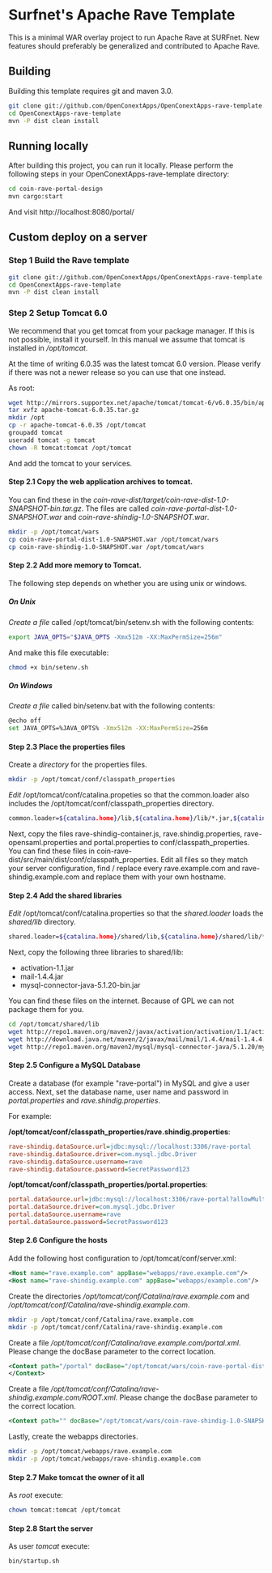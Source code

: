 # Surfnet's Apache Rave Template

This is a minimal WAR overlay project to run Apache Rave at SURFnet.
New features should preferably be generalized and contributed to Apache Rave.

## Building

Building this template requires git and maven 3.0.

```bash
git clone git://github.com/OpenConextApps/OpenConextApps-rave-template.git
cd OpenConextApps-rave-template
mvn -P dist clean install
```

## Running locally

After building this project, you can run it locally.
Please perform the following steps in your OpenConextApps-rave-template directory:

```bash
cd coin-rave-portal-design
mvn cargo:start
```

And visit http://localhost:8080/portal/

## Custom deploy on a server

### Step 1 Build the Rave template

```bash
git clone git://github.com/OpenConextApps/OpenConextApps-rave-template.git
cd OpenConextApps-rave-template
mvn -P dist clean install
```

### Step 2 Setup Tomcat 6.0

We recommend that you get tomcat from your package manager.
If this is not possible, install it yourself.
In this manual we assume that tomcat is installed in */opt/tomcat*.

At the time of writing 6.0.35 was the latest tomcat 6.0 version.
Please verify if there was not a newer release so you can use that one instead.

As root:

```bash
wget http://mirrors.supportex.net/apache/tomcat/tomcat-6/v6.0.35/bin/apache-tomcat-6.0.35.tar.gz
tar xvfz apache-tomcat-6.0.35.tar.gz
mkdir /opt
cp -r apache-tomcat-6.0.35 /opt/tomcat
groupadd tomcat
useradd tomcat -g tomcat
chown -R tomcat:tomcat /opt/tomcat
```

And add the tomcat to your services.

#### Step 2.1 Copy the web application archives to tomcat.

You can find these in the *coin-rave-dist/target/coin-rave-dist-1.0-SNAPSHOT-bin.tar.gz*.
The files are called *coin-rave-portal-dist-1.0-SNAPSHOT.war* and *coin-rave-shindig-1.0-SNAPSHOT.war*.

```bash
mkdir -p /opt/tomcat/wars
cp coin-rave-portal-dist-1.0-SNAPSHOT.war /opt/tomcat/wars
cp coin-rave-shindig-1.0-SNAPSHOT.war /opt/tomcat/wars
```

#### Step 2.2 Add more memory to Tomcat.

The following step depends on whether you are using unix or windows.

##### On Unix

*Create a file* called /opt/tomcat/bin/setenv.sh with the following contents:

```bash
export JAVA_OPTS="$JAVA_OPTS -Xmx512m -XX:MaxPermSize=256m"
```

And make this file executable:

```bash
chmod +x bin/setenv.sh
```

##### On Windows

*Create a file* called bin/setenv.bat with the following contents:

```bash
@echo off
set JAVA_OPTS=%JAVA_OPTS% -Xmx512m -XX:MaxPermSize=256m
```

#### Step 2.3 Place the properties files

Create a *directory* for the properties files.

```bash
mkdir -p /opt/tomcat/conf/classpath_properties
```

*Edit* /opt/tomcat/conf/catalina.propeties so that the common.loader also includes the /opt/tomcat/conf/classpath_properties directory.

```bash
common.loader=${catalina.home}/lib,${catalina.home}/lib/*.jar,${catalina.home}/conf/classpath_properties
```

Next, copy the files rave-shindig-container.js, rave.shindig.properties, rave-opensaml.properties and portal.properties to conf/classpath_properties.
You can find these files in coin-rave-dist/src/main/dist/conf/classpath_properties.
Edit all files so they match your server configuration, find / replace every rave.example.com and rave-shindig.example.com and replace them with your own hostname.

#### Step 2.4 Add the shared libraries

*Edit* /opt/tomcat/conf/catalina.properties so that the *shared.loader* loads the *shared/lib* directory.

```bash
shared.loader=${catalina.home}/shared/lib,${catalina.home}/shared/lib/*.jar
```

Next, copy the following three libraries to shared/lib:

* activation-1.1.jar
* mail-1.4.4.jar
* mysql-connector-java-5.1.20-bin.jar

You can find these files on the internet. Because of GPL we can not package them for you.

```bash
cd /opt/tomcat/shared/lib
wget http://repo1.maven.org/maven2/javax/activation/activation/1.1/activation-1.1.jar
wget http://download.java.net/maven/2/javax/mail/mail/1.4.4/mail-1.4.4.jar
wget http://repo1.maven.org/maven2/mysql/mysql-connector-java/5.1.20/mysql-connector-java-5.1.20.jar
```

#### Step 2.5 Configure a MySQL Database

Create a database (for example "rave-portal") in MySQL and give a user access.
Next, set the database name, user name and password in *portal.properties* and *rave.shindig.properties*.

For example:

**/opt/tomcat/conf/classpath_properties/rave.shindig.properties**:
```ini
rave-shindig.dataSource.url=jdbc:mysql://localhost:3306/rave-portal
rave-shindig.dataSource.driver=com.mysql.jdbc.Driver
rave-shindig.dataSource.username=rave
rave-shindig.dataSource.password=SecretPassword123
```

**/opt/tomcat/conf/classpath_properties/portal.properties**:
```ini
portal.dataSource.url=jdbc:mysql://localhost:3306/rave-portal?allowMultiQueries=true
portal.dataSource.driver=com.mysql.jdbc.Driver
portal.dataSource.username=rave
portal.dataSource.password=SecretPassword123
```

#### Step 2.6 Configure the hosts

Add the following host configuration to /opt/tomcat/conf/server.xml:

```xml
<Host name="rave.example.com" appBase="webapps/rave.example.com"/>
<Host name="rave-shindig.example.com" appBase="webapps/example.com"/>
```

Create the directories */opt/tomcat/conf/Catalina/rave.example.com* and */opt/tomcat/conf/Catalina/rave-shindig.example.com*.

```bash
mkdir -p /opt/tomcat/conf/Catalina/rave.example.com
mkdir -p /opt/tomcat/conf/Catalina/rave-shindig.example.com
```

Create a file */opt/tomcat/conf/Catalina/rave.example.com/portal.xml*.
Please change the docBase parameter to the correct location.

```xml
<Context path="/portal" docBase="/opt/tomcat/wars/coin-rave-portal-dist-1.0-SNAPSHOT.war" debug="0">
</Context>
```

Create a file */opt/tomcat/conf/Catalina/rave-shindig.example.com/ROOT.xml*.
Please change the docBase parameter to the correct location.

```xml
<Context path="" docBase="/opt/tomcat/wars/coin-rave-shindig-1.0-SNAPSHOT.war" debug="0"></Context>
```

Lastly, create the webapps directories.

```bash
mkdir -p /opt/tomcat/webapps/rave.example.com
mkdir -p /opt/tomcat/webapps/rave-shindig.example.com
```

#### Step 2.7 Make tomcat the owner of it all

As *root* execute:

```bash
chown tomcat:tomcat /opt/tomcat
```

#### Step 2.8 Start the server

As user *tomcat* execute:

```bash
bin/startup.sh
```





